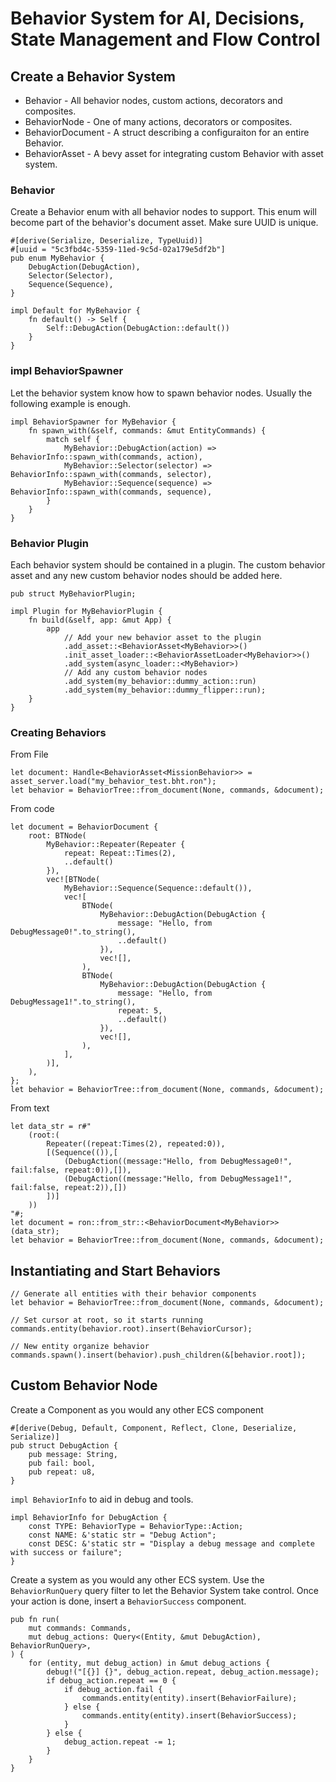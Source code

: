 # Behavior System for AI, Decisions, State Management and Flow Control

## Create a Behavior System

- Behavior - All behavior nodes, custom actions, decorators and composites.
- BehaviorNode - One of many actions, decorators or composites.
- BehaviorDocument - A struct describing a configuraiton for an entire Behavior.
- BehaviorAsset - A bevy asset for integrating custom Behavior with asset system.

### Behavior
Create a Behavior enum with all behavior nodes to support. This enum will become part of the behavior's document asset. Make sure UUID is unique.

```
#[derive(Serialize, Deserialize, TypeUuid)]
#[uuid = "5c3fbd4c-5359-11ed-9c5d-02a179e5df2b"]
pub enum MyBehavior {
    DebugAction(DebugAction),
    Selector(Selector),
    Sequence(Sequence),
}

impl Default for MyBehavior {
    fn default() -> Self {
        Self::DebugAction(DebugAction::default())
    }
}
```

### impl BehaviorSpawner
Let the behavior system know how to spawn behavior nodes. Usually the following example is enough.

```
impl BehaviorSpawner for MyBehavior {
    fn spawn_with(&self, commands: &mut EntityCommands) {
        match self {
            MyBehavior::DebugAction(action) => BehaviorInfo::spawn_with(commands, action),
            MyBehavior::Selector(selector) => BehaviorInfo::spawn_with(commands, selector),
            MyBehavior::Sequence(sequence) => BehaviorInfo::spawn_with(commands, sequence),
        }
    }
}
```

### Behavior Plugin
Each behavior system should be contained in a plugin. The custom behavior asset and any new custom behavior nodes should be added here.

```
pub struct MyBehaviorPlugin;

impl Plugin for MyBehaviorPlugin {
    fn build(&self, app: &mut App) {
        app
            // Add your new behavior asset to the plugin
            .add_asset::<BehaviorAsset<MyBehavior>>()
            .init_asset_loader::<BehaviorAssetLoader<MyBehavior>>()
            .add_system(async_loader::<MyBehavior>)
            // Add any custom behavior nodes 
            .add_system(my_behavior::dummy_action::run)
            .add_system(my_behavior::dummy_flipper::run);
    }
}
```

### Creating Behaviors

From File
```
let document: Handle<BehaviorAsset<MissionBehavior>> = asset_server.load("my_behavior_test.bht.ron");
let behavior = BehaviorTree::from_document(None, commands, &document);
```

From code
```
let document = BehaviorDocument {
    root: BTNode(
        MyBehavior::Repeater(Repeater {
            repeat: Repeat::Times(2),
            ..default()
        }),
        vec![BTNode(
            MyBehavior::Sequence(Sequence::default()),
            vec![
                BTNode(
                    MyBehavior::DebugAction(DebugAction {
                        message: "Hello, from DebugMessage0!".to_string(),
                        ..default()
                    }),
                    vec![],
                ),
                BTNode(
                    MyBehavior::DebugAction(DebugAction {
                        message: "Hello, from DebugMessage1!".to_string(),
                        repeat: 5,
                        ..default()
                    }),
                    vec![],
                ),
            ],
        )],
    ),
};
let behavior = BehaviorTree::from_document(None, commands, &document);
```

From text
```
let data_str = r#"
    (root:(
        Repeater((repeat:Times(2), repeated:0)),
        [(Sequence(()),[
            (DebugAction((message:"Hello, from DebugMessage0!", fail:false, repeat:0)),[]),
            (DebugAction((message:"Hello, from DebugMessage1!", fail:false, repeat:2)),[])
        ])]
    ))
"#;
let document = ron::from_str::<BehaviorDocument<MyBehavior>>(data_str);
let behavior = BehaviorTree::from_document(None, commands, &document);
```


## Instantiating and Start Behaviors
```
// Generate all entities with their behavior components
let behavior = BehaviorTree::from_document(None, commands, &document);

// Set cursor at root, so it starts running
commands.entity(behavior.root).insert(BehaviorCursor);

// New entity organize behavior
commands.spawn().insert(behavior).push_children(&[behavior.root]);
```

## Custom Behavior Node
Create a Component as you would any other ECS component

```
#[derive(Debug, Default, Component, Reflect, Clone, Deserialize, Serialize)]
pub struct DebugAction {
    pub message: String,
    pub fail: bool,
    pub repeat: u8,
}
```

`impl BehaviorInfo` to aid in debug and tools.
```
impl BehaviorInfo for DebugAction {
    const TYPE: BehaviorType = BehaviorType::Action;
    const NAME: &'static str = "Debug Action";
    const DESC: &'static str = "Display a debug message and complete with success or failure";
}
```

Create a system as you would any other ECS system. Use the `BehaviorRunQuery` query filter to let the Behavior System take control. Once your action is done, insert a `BehaviorSuccess` component.
```
pub fn run(
    mut commands: Commands,
    mut debug_actions: Query<(Entity, &mut DebugAction), BehaviorRunQuery>,
) {
    for (entity, mut debug_action) in &mut debug_actions {
        debug!("[{}] {}", debug_action.repeat, debug_action.message);
        if debug_action.repeat == 0 {
            if debug_action.fail {
                commands.entity(entity).insert(BehaviorFailure);
            } else {
                commands.entity(entity).insert(BehaviorSuccess);
            }
        } else {
            debug_action.repeat -= 1;
        }
    }
}
```